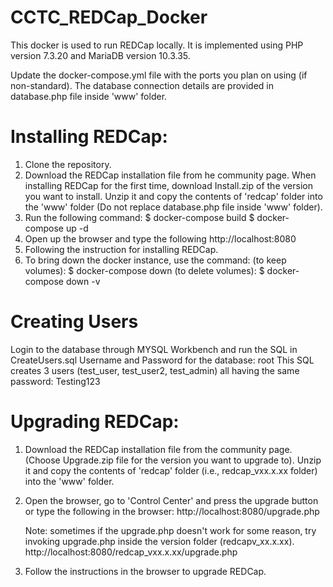 # CCTC_REDCap_Docker

This docker is used to run REDCap locally. It is implemented using PHP version 7.3.20 and MariaDB version 10.3.35. 

Update the docker-compose.yml file with the ports you plan on using (if non-standard).
The database connection details are provided in database.php file inside 'www' folder.


# Installing REDCap:
1. Clone the repository.
2. Download the REDCap installation file from he community page. When installing REDCap for the first time, download Install.zip of the version you want to install. Unzip it and copy the contents of 'redcap' folder into the 'www' folder (Do not replace database.php file inside 'www' folder).
3. Run the following command:
    $ docker-compose build
    $ docker-compose up -d
4. Open up the browser and type the following
    http://localhost:8080
5. Following the instruction for installing REDCap. 
6. To bring down the docker instance, use the command:
    (to keep volumes): $ docker-compose down
    (to delete volumes): $ docker-compose down -v


# Creating Users
Login to the database through MYSQL Workbench and run the SQL in CreateUsers.sql
Username and Password for the database: root
This SQL creates 3 users (test_user, test_user2, test_admin) all having the same password: Testing123

# Upgrading REDCap:
1. Download the REDCap installation file from the community page. (Choose Upgrade.zip file for the version you want to upgrade to). Unzip it and copy the contents of 'redcap' folder (i.e., redcap_vxx.x.xx folder) into the 'www' folder.
2. Open the browser, go to 'Control Center' and press the upgrade button 
    or 
    type the following in the browser:
    http://localhost:8080/upgrade.php

    Note: sometimes if the upgrade.php doesn't work for some reason, try invoking upgrade.php inside the version folder (redcapv_xx.x.xx).
    http://localhost:8080/redcap_vxx.x.xx/upgrade.php
3. Follow the instructions in the browser to upgrade REDCap.


